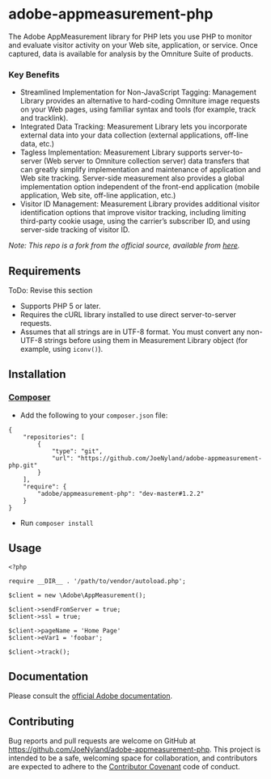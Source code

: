 # adobe-appmeasurement-php

The Adobe AppMeasurement library for PHP lets you use PHP to monitor and evaluate visitor activity on your Web site, application, or service. Once captured, data is available for analysis by the Omniture Suite of products.

### Key Benefits

* Streamlined Implementation for Non-JavaScript Tagging: Management Library provides an alternative to hard-coding Omniture image requests on your Web pages, using familiar syntax and tools (for example, track and tracklink).
* Integrated Data Tracking: Measurement Library lets you incorporate external data into your data collection (external applications, off-line data, etc.)
* Tagless Implementation: Measurement Library supports server-to-server (Web server to Omniture collection server) data transfers that can greatly simplify implementation and maintenance of application and Web site tracking. Server-side measurement also provides a global implementation option independent of the front-end application (mobile application, Web site, off-line application, etc.)
* Visitor ID Management: Measurement Library provides additional visitor identification options that improve visitor tracking, including limiting third-party cookie usage, using the carrier’s subscriber ID, and using server-side tracking of visitor ID.

*Note: This repo is a fork from the official source, available from [here][source-download].*

## Requirements

ToDo: Revise this section
* Supports PHP 5 or later.
* Requires the cURL library installed to use direct server-to-server requests.
* Assumes that all strings are in UTF-8 format. You must convert any non-UTF-8 strings before using them in Measurement Library object (for example, using `iconv()`).

## Installation

### [Composer][composer]

* Add the following to your `composer.json` file:
```
{
    "repositories": [
        {
            "type": "git",
            "url": "https://github.com/JoeNyland/adobe-appmeasurement-php.git"
        }
    ],
    "require": {
        "adobe/appmeasurement-php": "dev-master#1.2.2"
    }
}
```
* Run `composer install`

## Usage
```
<?php

require __DIR__ . '/path/to/vendor/autoload.php';

$client = new \Adobe\AppMeasurement();

$client->sendFromServer = true;
$client->ssl = true;

$client->pageName = 'Home Page'
$client->eVar1 = 'foobar';

$client->track();
```

## Documentation
Please consult the [official Adobe documentation][adobe-documentation-pdf].

## Contributing

Bug reports and pull requests are welcome on GitHub at https://github.com/JoeNyland/adobe-appmeasurement-php. This project is intended to be a safe, welcoming space for collaboration, and contributors are expected to adhere to the [Contributor Covenant](http://contributor-covenant.org) code of conduct.

[source-download]: https://marketing.adobe.com/developer/download/file/L2RldmVsb3Blci91cGxvYWRzL2dhbGxlcnlfY29kZS8wNTdlMTE2NGU4YWQ2ODE3MDRhOGJkZTMzZWNmYWU0OGNmYzNiNTM5LnppcA%3D%3D/UEhQTWVhc3VyZW1lbnQuemlw
[composer]: https://getcomposer.org/
[adobe-documentation-pdf]: https://marketing.adobe.com/resources/help/fr_FR/sc/appmeasurement/php/oms_sc_appmeasure_php.pdf
